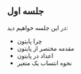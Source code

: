 ## جلسه اول
در این جلسه خواهیم دید:
* چرا پایتون
* مقدمه مختصر از پایتون
* اعداد در پایتون
* نحوه انتساب یک متغیر

<script async custom-element="amp-iframe" src="https://cdn.ampproject.org/v0/amp-iframe-0.1.js"></script>
<amp-iframe width="640" height="360" sandbox="allow-scripts allow-same-origin" layout="responsive" frameborder="0" src="https://www.aparat.com/video/video/embed/videohash/uOBl2/vt/frame"></amp-iframe>
